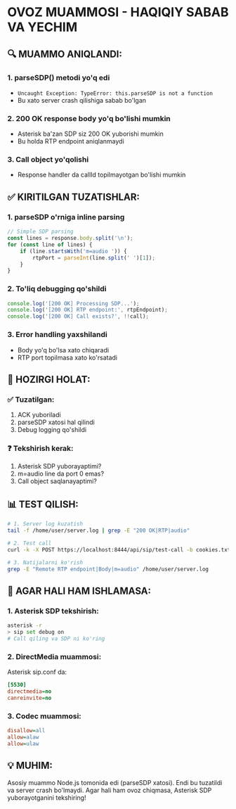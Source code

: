 # OVOZ MUAMMOSI - HAQIQIY SABAB VA YECHIM

## 🔍 MUAMMO ANIQLANDI:

### 1. **parseSDP() metodi yo'q edi**
- `Uncaught Exception: TypeError: this.parseSDP is not a function`
- Bu xato server crash qilishiga sabab bo'lgan

### 2. **200 OK response body yo'q bo'lishi mumkin**
- Asterisk ba'zan SDP siz 200 OK yuborishi mumkin
- Bu holda RTP endpoint aniqlanmaydi

### 3. **Call object yo'qolishi**
- Response handler da callId topilmayotgan bo'lishi mumkin

## ✅ KIRITILGAN TUZATISHLAR:

### 1. **parseSDP o'rniga inline parsing**
```javascript
// Simple SDP parsing
const lines = response.body.split('\n');
for (const line of lines) {
    if (line.startsWith('m=audio ')) {
        rtpPort = parseInt(line.split(' ')[1]);
    }
}
```

### 2. **To'liq debugging qo'shildi**
```javascript
console.log('[200 OK] Processing SDP...');
console.log('[200 OK] RTP endpoint:', rtpEndpoint);
console.log('[200 OK] Call exists?', !!call);
```

### 3. **Error handling yaxshilandi**
- Body yo'q bo'lsa xato chiqaradi
- RTP port topilmasa xato ko'rsatadi

## 🚀 HOZIRGI HOLAT:

### ✅ Tuzatilgan:
1. ACK yuboriladi
2. parseSDP xatosi hal qilindi
3. Debug logging qo'shildi

### ❓ Tekshirish kerak:
1. Asterisk SDP yuborayaptimi?
2. m=audio line da port 0 emas?
3. Call object saqlanayaptimi?

## 📊 TEST QILISH:

```bash
# 1. Server log kuzatish
tail -f /home/user/server.log | grep -E "200 OK|RTP|audio"

# 2. Test call
curl -k -X POST https://localhost:8444/api/sip/test-call -b cookies.txt

# 3. Natijalarni ko'rish
grep -E "Remote RTP endpoint|Body|m=audio" /home/user/server.log
```

## 🔧 AGAR HALI HAM ISHLAMASA:

### 1. **Asterisk SDP tekshirish:**
```bash
asterisk -r
> sip set debug on
# Call qiling va SDP ni ko'ring
```

### 2. **DirectMedia muammosi:**
Asterisk sip.conf da:
```ini
[5530]
directmedia=no
canreinvite=no
```

### 3. **Codec muammosi:**
```ini
disallow=all
allow=alaw
allow=ulaw
```

## 💡 MUHIM:
Asosiy muammo Node.js tomonida edi (parseSDP xatosi). Endi bu tuzatildi va server crash bo'lmaydi. Agar hali ham ovoz chiqmasa, Asterisk SDP yuborayotganini tekshiring!